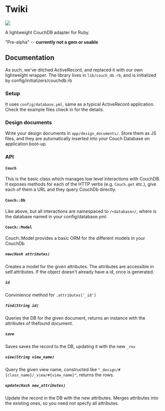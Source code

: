 # Twiki

<img src="http://img.myconfinedspace.com/wp-content/uploads/2007/09/twiki-wallpaper.jpg" />

A lightweight CouchDB adapter for Ruby.

"Pre-alpha" -- **currently not a gem or usable**

## Documentation
As such, we've ditched ActiveRecord, and replaced it with our own lightweight wrapper.
The library lives in `lib/couch_db.rb`, and is initialized by config/initializers/couchdb.rb

### Setup
It uses `config/database.yml`, same as a typical ActiveRecord application. Check the example files check in for the details.

### Design documents
Write your design documents in `app/design_documents/`. Store them as JS files, and they are automatically inserted into your Couch Database on application boot-up.

### API

#### `Couch`
This is the basic class which manages low level interactions with CouchDB. It exposes methods for each of the HTTP verbs (e.g. `Couch.get` etc.), give each of them a URL and they query CouchDb directly.

#### `Couch::Db`
Like above, but all interactions are namespaced to `/<database>/`, where <database> is the database named in your config/database.yml.

#### `Couch::Model`
Couch::Model provides a basic ORM for the different models in your CouchDb

##### `new(Hash attributes)`
Creates a model for the given attributes. The attributes are accessible in self.attributes. If the object doesn't already have a id, once is generated.

##### `id`
Convinience method for `.attributes['_id']`

##### `find(String id)`
Queries the DB for the given document, returns an instance with the attributes of thefound document.

##### `save`
Saves saves the record to the DB, updating it with the new `_rev`

##### `view(String view_name)`
Query the given view name, constructed like `"_design/#{class_name}/_view/#{view_name}"`, returns the rows.

##### `update(Hash new_attributes)`
Update the record in the DB with the new attributes. Merges attributes into the existing ones, so you need not specfy all attributes.


